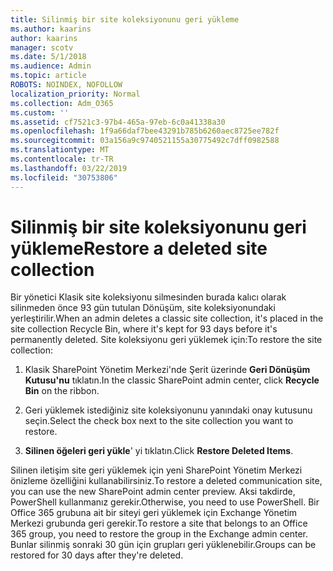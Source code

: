 ```yaml
---
title: Silinmiş bir site koleksiyonunu geri yükleme
ms.author: kaarins
author: kaarins
manager: scotv
ms.date: 5/1/2018
ms.audience: Admin
ms.topic: article
ROBOTS: NOINDEX, NOFOLLOW
localization_priority: Normal
ms.collection: Adm_O365
ms.custom: ''
ms.assetid: cf7521c3-97b4-465a-97eb-6c0a41338a30
ms.openlocfilehash: 1f9a66daf7bee43291b785b6260aec8725ee782f
ms.sourcegitcommit: 03a156a9c9740521155a30775492c7dff0982588
ms.translationtype: MT
ms.contentlocale: tr-TR
ms.lasthandoff: 03/22/2019
ms.locfileid: "30753806"
---
```

# <a name="restore-a-deleted-site-collection"></a><span data-ttu-id="7daa4-102">Silinmiş bir site koleksiyonunu geri yükleme</span><span class="sxs-lookup"><span data-stu-id="7daa4-102">Restore a deleted site collection</span></span>

<span data-ttu-id="7daa4-103">Bir yönetici Klasik site koleksiyonu silmesinden burada kalıcı olarak silinmeden önce 93 gün tutulan Dönüşüm, site koleksiyonundaki yerleştirilir.</span><span class="sxs-lookup"><span data-stu-id="7daa4-103">When an admin deletes a classic site collection, it's placed in the site collection Recycle Bin, where it's kept for 93 days before it's permanently deleted.</span></span> <span data-ttu-id="7daa4-104">Site koleksiyonu geri yüklemek için:</span><span class="sxs-lookup"><span data-stu-id="7daa4-104">To restore the site collection:</span></span>
  
1. <span data-ttu-id="7daa4-105">Klasik SharePoint Yönetim Merkezi'nde Şerit üzerinde **Geri Dönüşüm Kutusu'nu** tıklatın.</span><span class="sxs-lookup"><span data-stu-id="7daa4-105">In the classic SharePoint admin center, click **Recycle Bin** on the ribbon.</span></span> 
    
2. <span data-ttu-id="7daa4-106">Geri yüklemek istediğiniz site koleksiyonunu yanındaki onay kutusunu seçin.</span><span class="sxs-lookup"><span data-stu-id="7daa4-106">Select the check box next to the site collection you want to restore.</span></span>
    
3. <span data-ttu-id="7daa4-107">**Silinen öğeleri geri yükle**' yi tıklatın.</span><span class="sxs-lookup"><span data-stu-id="7daa4-107">Click **Restore Deleted Items**.</span></span>
    
<span data-ttu-id="7daa4-108">Silinen iletişim site geri yüklemek için yeni SharePoint Yönetim Merkezi önizleme özelliğini kullanabilirsiniz.</span><span class="sxs-lookup"><span data-stu-id="7daa4-108">To restore a deleted communication site, you can use the new SharePoint admin center preview.</span></span> <span data-ttu-id="7daa4-109">Aksi takdirde, PowerShell kullanmanız gerekir.</span><span class="sxs-lookup"><span data-stu-id="7daa4-109">Otherwise, you need to use PowerShell.</span></span> <span data-ttu-id="7daa4-110">Bir Office 365 grubuna ait bir siteyi geri yüklemek için Exchange Yönetim Merkezi grubunda geri gerekir.</span><span class="sxs-lookup"><span data-stu-id="7daa4-110">To restore a site that belongs to an Office 365 group, you need to restore the group in the Exchange admin center.</span></span> <span data-ttu-id="7daa4-111">Bunlar silinmiş sonraki 30 gün için grupları geri yüklenebilir.</span><span class="sxs-lookup"><span data-stu-id="7daa4-111">Groups can be restored for 30 days after they're deleted.</span></span>
  

